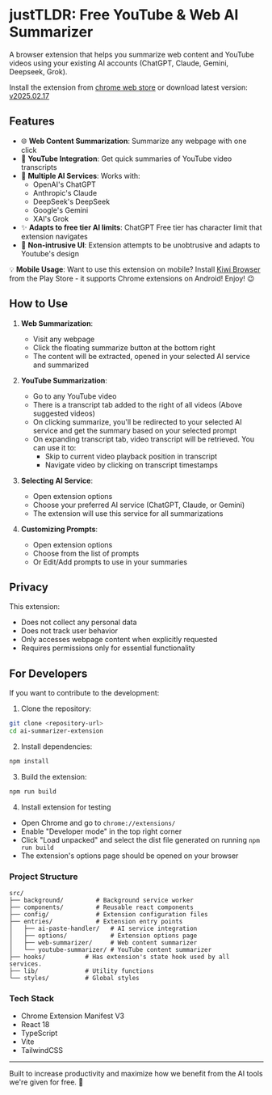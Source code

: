 # justTLDR: Free YouTube & Web AI Summarizer

A browser extension that helps you summarize web content and YouTube videos using your existing AI accounts (ChatGPT, Claude, Gemini, Deepseek, Grok).

Install the extension from [chrome web store](https://chromewebstore.google.com/detail/justtldr-free-ai-summariz/cmnjpgpkkdmkkmpliipnmhbelgbiefpa)
or download latest version: [v2025.02.17](https://github.com/DMGithinji/ai-summarizer-extension/releases/tag/v2025.02.17)

## Features

- 🌐 **Web Content Summarization**: Summarize any webpage with one click
- 🎥 **YouTube Integration**: Get quick summaries of YouTube video transcripts
- 🤖 **Multiple AI Services**: Works with:
  - OpenAI's ChatGPT
  - Anthropic's Claude
  - DeepSeek's DeepSeek
  - Google's Gemini
  - XAI's Grok
- ✨ **Adapts to free tier AI limits**: ChatGPT Free tier has character limit that extension navigates
- 🎯 **Non-intrusive UI**: Extension attempts to be unobtrusive and adapts to Youtube's design

💡 **Mobile Usage**: Want to use this extension on mobile? Install [Kiwi Browser](https://play.google.com/store/apps/details?id=com.kiwibrowser.browser&pcampaignid=web_share) from the Play Store - it supports Chrome extensions on Android! Enjoy! 😉

## How to Use

1. **Web Summarization**:
   - Visit any webpage
   - Click the floating summarize button at the bottom right
   - The content will be extracted, opened in your selected AI service and summarized

2. **YouTube Summarization**:
   - Go to any YouTube video
   - There is a transcript tab added to the right of all videos (Above suggested videos)
   - On clicking summarize, you'll be redirected to your selected AI service and get the summary based on your selected prompt
   - On expanding transcript tab, video transcript will be retrieved. You can use it to:
     - Skip to current video playback position in transcript
     - Navigate video by clicking on transcript timestamps

3. **Selecting AI Service**:
   - Open extension options
   - Choose your preferred AI service (ChatGPT, Claude, or Gemini)
   - The extension will use this service for all summarizations

4. **Customizing Prompts**:
   - Open extension options
   - Choose from the list of prompts
   - Or Edit/Add prompts to use in your summaries

## Privacy

This extension:

- Does not collect any personal data
- Does not track user behavior
- Only accesses webpage content when explicitly requested
- Requires permissions only for essential functionality

## For Developers

If you want to contribute to the development:

1. Clone the repository:

```bash
git clone <repository-url>
cd ai-summarizer-extension
```

2. Install dependencies:

```bash
npm install
```

3. Build the extension:

```bash
npm run build
```

4. Install extension for testing

- Open Chrome and go to `chrome://extensions/`
- Enable "Developer mode" in the top right corner
- Click "Load unpacked" and select the dist file generated on running `npm run build`
- The extension's options page should be opened on your browser

### Project Structure

```
src/
├── background/         # Background service worker
├── components/         # Reusable react components
├── config/             # Extension configuration files
├── entries/            # Extension entry points
│   ├── ai-paste-handler/   # AI service integration
│   ├── options/            # Extension options page
│   ├── web-summarizer/     # Web content summarizer
│   └── youtube-summarizer/ # YouTube content summarizer
├── hooks/           # Has extension's state hook used by all services.
├── lib/             # Utility functions
└── styles/          # Global styles
```

### Tech Stack

- Chrome Extension Manifest V3
- React 18
- TypeScript
- Vite
- TailwindCSS

---

Built to increase productivity and maximize how we benefit from the AI tools we're given for free. 🚀
